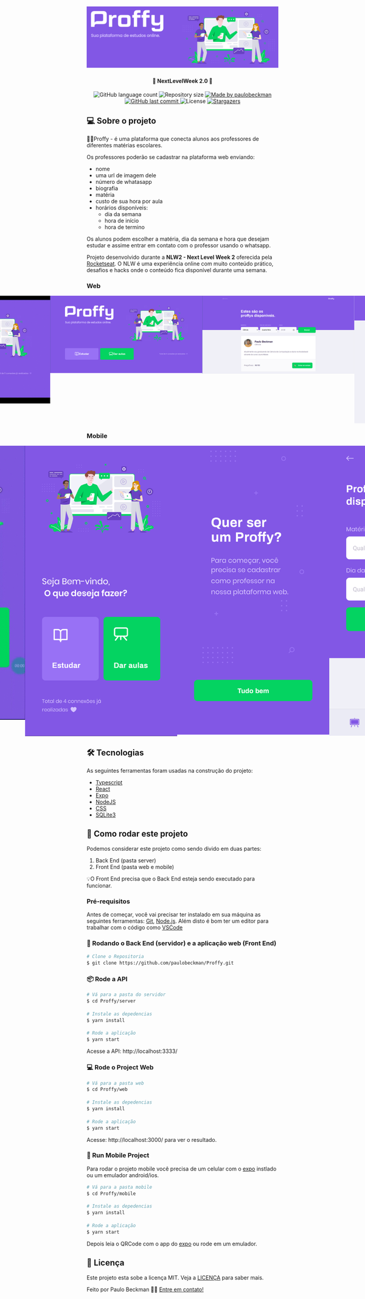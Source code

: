 <h1 align="center">
    <img alt="NextLevelWeek2" title="#NextLevelWeek2" src="./github-assets/banner.png" />
</h1>

<h4 align="center"> 
	🚀 NextLevelWeek 2.0 🚀
</h4>
  
<p align="center">
  <img alt="GitHub language count" src="https://img.shields.io/github/languages/count/paulobeckman/Proffy?color=%2304D361">
  
  <img alt="Repository size" src="https://img.shields.io/github/repo-size/paulobeckman/Proffy">
  
  <a href="https://www.linkedin.com/in/paulobeckman/">
    <img alt="Made by paulobeckman" src="https://img.shields.io/badge/made%20by-paulobeckman-%2304D361">
  </a>
	
  
  <a href="https://github.com/paulobeckman/Proffy/commits/master">
    <img alt="GitHub last commit" src="https://img.shields.io/github/last-commit/paulobeckman/Proffy">
  </a>

  <img alt="License" src="https://img.shields.io/badge/license-MIT-brightgreen">
   <a href="https://github.com/paulobeckman/Proffy/stargazers">
    <img alt="Stargazers" src="https://img.shields.io/github/stars/paulobeckman/Proffy?style=social">
  </a>
</p>


## 💻 Sobre o projeto

🧑‍🏫Proffy - é uma plataforma que conecta alunos aos professores de diferentes matérias escolares.

Os professores poderão se cadastrar na plataforma web enviando:
- nome
- uma url de imagem dele 
- número de whatasapp
- biografia
- matéria
- custo de sua hora por aula
- horários disponíveis:
  - dia da semana 
  - hora de início
  - hora de termino

Os alunos podem escolher a matéria, dia da semana e hora que desejam estudar e assime entrar em contato com o professor usando o whatsapp.
 
Projeto desenvolvido durante a **NLW2 - Next Level Week 2** oferecida pela [Rocketseat](rs).
O NLW é uma experiência online com muito conteúdo prático, desafios e hacks onde o conteúdo fica disponível durante uma semana.


### Web

<p align="center" style="display: flex; align-items: flex-start; justify-content: center;">
	
  <img alt="NextLevelWeek2" title="#NextLevelWeek2" src="./github-assets/Proffy.gif" width="800px">	
		
  <img alt="NextLevelWeek2" title="#NextLevelWeek2" src="./github-assets/pagina1.png" width="400px">

  <img alt="NextLevelWeek2" title="#NextLevelWeek2" src="./github-assets/pagina2.png" width="400px">

  <img alt="NextLevelWeek2" title="#NextLevelWeek2" src="./github-assets/pagina3.png" width="400px">
</p>


### Mobile

<p align="center" style="display: flex; align-items: flex-start; justify-content: center;">
	
  <img alt="NextLevelWeek2" title="#NextLevelWeek2" src="./github-assets/Proffy2.gif" width="800px">	
		
  <img alt="NextLevelWeek2" title="#NextLevelWeek2" src="./github-assets/pagina4.png" width="400px">

  <img alt="NextLevelWeek2" title="#NextLevelWeek2" src="./github-assets/pagina5.png" width="400px">

  <img alt="NextLevelWeek2" title="#NextLevelWeek2" src="./github-assets/pagina6.png" width="400px">
</p>

## 🛠 Tecnologias

As seguintes ferramentas foram usadas na construção do projeto:

- [Typescript][ts]
- [React][react]
- [Expo][expo]
- [NodeJS][nodejs]
- [CSS][CSS]
- [SQLite3][SQLite]



## 🚀 Como rodar este projeto

Podemos considerar este projeto como sendo divido em duas partes:
1. Back End (pasta server) 
2. Front End (pasta web e mobile)

💡O Front End precisa que o Back End esteja sendo executado para funcionar.

### Pré-requisitos

Antes de começar, você vai precisar ter instalado em sua máquina as seguintes ferramentas:
[Git](https://git-scm.com), [Node.js][nodejs]. 
Além disto é bom ter um editor para trabalhar com o código como [VSCode][vscode]

### 🎲 Rodando o Back End (servidor) e a aplicação web (Front End)

```bash
# Clone o Repositoria
$ git clone https://github.com/paulobeckman/Proffy.git
```

### 📦 Rode a API

```bash
# Vá para a pasta do servidor
$ cd Proffy/server

# Instale as depedencias
$ yarn install

# Rode a aplicação
$ yarn start
```
Acesse a API: http://localhost:3333/

### 💻 Rode o Project Web

```bash
# Vá para a pasta web
$ cd Proffy/web

# Instale as depedencias
$ yarn install

# Rode a aplicação
$ yarn start
```
Acesse: http://localhost:3000/ para ver o resultado.

### 📱 Run Mobile Project
Para rodar o projeto mobile você precisa de um celular com o [expo](https://play.google.com/store/apps/details?id=host.exp.exponent) instlado ou um emulador android/ios.

```bash
# Vá para a pasta mobile
$ cd Proffy/mobile

# Instale as depedencias
$ yarn install

# Rode a aplicação
$ yarn start
```
Depois leia o QRCode com o app do [expo](https://play.google.com/store/apps/details?id=host.exp.exponent) ou rode em um emulador.


## 📝 Licença

Este projeto esta sobe a licença MIT. Veja a [LICENÇA](license) para saber mais.

Feito por Paulo Beckman 👋🏽 [Entre em contato!](https://www.linkedin.com/in/paulo-beckman/)

[nodejs]: https://nodejs.org/
[yarn]: https://yarnpkg.com/
[vscode]: https://code.visualstudio.com/
[license]: https://opensource.org/licenses/MIT
[rs]: https://rocketseat.com.br>
[CSS]: https://developer.mozilla.org/pt-BR/docs/Web/CSS
[SQLite]: https://www.sqlitetutorial.net/sqlite-nodejs/
[ts]: https://www.typescriptlang.org/
[react]: https://reactjs.org/
[expo]: https://expo.io/
